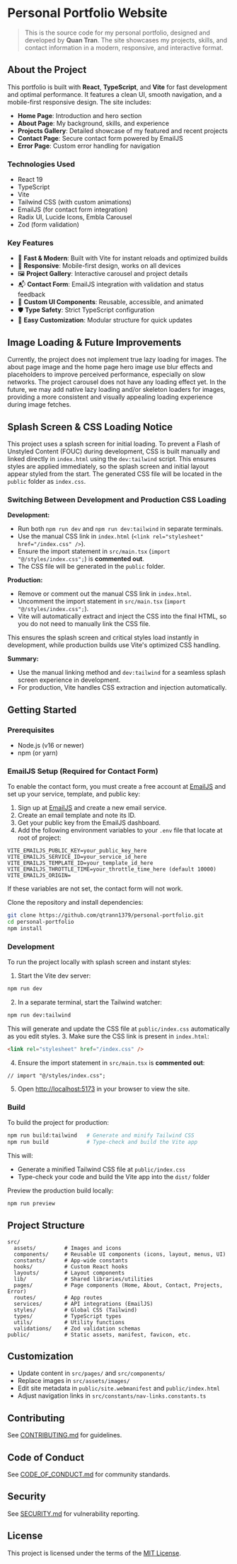 # Personal Portfolio Website

> This is the source code for my personal portfolio, designed and developed by **Quan Tran**. The site showcases my projects, skills, and contact information in a modern, responsive, and interactive format.

## About the Project

This portfolio is built with **React**, **TypeScript**, and **Vite** for fast development and optimal performance. It features a clean UI, smooth navigation, and a mobile-first responsive design. The site includes:

- **Home Page**: Introduction and hero section
- **About Page**: My background, skills, and experience
- **Projects Gallery**: Detailed showcase of my featured and recent projects
- **Contact Page**: Secure contact form powered by EmailJS
- **Error Page**: Custom error handling for navigation

### Technologies Used

- React 19
- TypeScript
- Vite
- Tailwind CSS (with custom animations)
- EmailJS (for contact form integration)
- Radix UI, Lucide Icons, Embla Carousel
- Zod (form validation)

### Key Features

- 🚀 **Fast & Modern**: Built with Vite for instant reloads and optimized builds
- 📱 **Responsive**: Mobile-first design, works on all devices
- 🖼️ **Project Gallery**: Interactive carousel and project details
- 📬 **Contact Form**: EmailJS integration with validation and status feedback
- 🌙 **Custom UI Components**: Reusable, accessible, and animated
- 🛡️ **Type Safety**: Strict TypeScript configuration
- 🧩 **Easy Customization**: Modular structure for quick updates

## Image Loading & Future Improvements

Currently, the project does not implement true lazy loading for images. The about page image and the home page hero image use blur effects and placeholders to improve perceived performance, especially on slow networks. The project carousel does not have any loading effect yet. In the future, we may add native lazy loading and/or skeleton loaders for images, providing a more consistent and visually appealing loading experience during image fetches.

## Splash Screen & CSS Loading Notice

This project uses a splash screen for initial loading. To prevent a Flash of Unstyled Content (FOUC) during development, CSS is built manually and linked directly in `index.html` using the `dev:tailwind` script. This ensures styles are applied immediately, so the splash screen and initial layout appear styled from the start. The generated CSS file will be located in the `public` folder as `index.css`.

### Switching Between Development and Production CSS Loading

**Development:**

- Run both `npm run dev` and `npm run dev:tailwind` in separate terminals.
- Use the manual CSS link in `index.html` (`<link rel="stylesheet" href="/index.css" />`).
- Ensure the import statement in `src/main.tsx` (`import "@/styles/index.css";`) is **commented out**.
- The CSS file will be generated in the `public` folder.

**Production:**

- Remove or comment out the manual CSS link in `index.html`.
- Uncomment the import statement in `src/main.tsx` (`import "@/styles/index.css";`).
- Vite will automatically extract and inject the CSS into the final HTML, so you do not need to manually link the CSS file.

This ensures the splash screen and critical styles load instantly in development, while production builds use Vite's optimized CSS handling.

**Summary:**

- Use the manual linking method and `dev:tailwind` for a seamless splash screen experience in development.
- For production, Vite handles CSS extraction and injection automatically.

## Getting Started

### Prerequisites

- Node.js (v16 or newer)
- npm (or yarn)

### EmailJS Setup (Required for Contact Form)

To enable the contact form, you must create a free account at [EmailJS](https://www.emailjs.com/) and set up your service, template, and public key:

1. Sign up at [EmailJS](https://www.emailjs.com/) and create a new email service.
2. Create an email template and note its ID.
3. Get your public key from the EmailJS dashboard.
4. Add the following environment variables to your `.env` file that locate at root of project:

```env
VITE_EMAILJS_PUBLIC_KEY=your_public_key_here
VITE_EMAILJS_SERVICE_ID=your_service_id_here
VITE_EMAILJS_TEMPLATE_ID=your_template_id_here
VITE_EMAILJS_THROTTLE_TIME=your_throttle_time_here (default 10000)
VITE_EMAILJS_ORIGIN=
```

If these variables are not set, the contact form will not work.

Clone the repository and install dependencies:

```bash
git clone https://github.com/qtrann1379/personal-portfolio.git
cd personal-portfolio
npm install
```

### Development

To run the project locally with splash screen and instant styles:

1. Start the Vite dev server:

```bash
npm run dev
```

2. In a separate terminal, start the Tailwind watcher:

```bash
npm run dev:tailwind
```

This will generate and update the CSS file at `public/index.css` automatically as you edit styles. 3. Make sure the CSS link is present in `index.html`:

```html
<link rel="stylesheet" href="/index.css" />
```

4. Ensure the import statement in `src/main.tsx` is **commented out**:

```tsx
// import "@/styles/index.css";
```

5. Open [http://localhost:5173](http://localhost:5173) in your browser to view the site.

### Build

To build the project for production:

```bash
npm run build:tailwind   # Generate and minify Tailwind CSS
npm run build            # Type-check and build the Vite app
```

This will:

- Generate a minified Tailwind CSS file at `public/index.css`
- Type-check your code and build the Vite app into the `dist/` folder

Preview the production build locally:

```bash
npm run preview
```

## Project Structure

```
src/
  assets/         # Images and icons
  components/     # Reusable UI components (icons, layout, menus, UI)
  constants/      # App-wide constants
  hooks/          # Custom React hooks
  layouts/        # Layout components
  lib/            # Shared libraries/utilities
  pages/          # Page components (Home, About, Contact, Projects, Error)
  routes/         # App routes
  services/       # API integrations (EmailJS)
  styles/         # Global CSS (Tailwind)
  types/          # TypeScript types
  utils/          # Utility functions
  validations/    # Zod validation schemas
public/           # Static assets, manifest, favicon, etc.
```

## Customization

- Update content in `src/pages/` and `src/components/`
- Replace images in `src/assets/images/`
- Edit site metadata in `public/site.webmanifest` and `public/index.html`
- Adjust navigation links in `src/constants/nav-links.constants.ts`

## Contributing

See [CONTRIBUTING.md](CONTRIBUTING.md) for guidelines.

## Code of Conduct

See [CODE_OF_CONDUCT.md](CODE_OF_CONDUCT.md) for community standards.

## Security

See [SECURITY.md](SECURITY.md) for vulnerability reporting.

## License

This project is licensed under the terms of the [MIT License](LICENSE).
